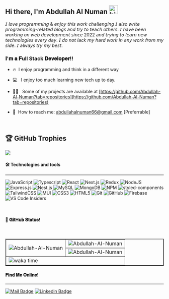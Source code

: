 ## Hi there, I'm Abdullah Al Numan <img src="https://user-images.githubusercontent.com/1303154/88677602-1635ba80-d120-11ea-84d8-d263ba5fc3c0.gif" width="28px" alt="hi">


𝘐 𝘭𝘰𝘷𝘦 𝘱𝘳𝘰𝘨𝘳𝘢𝘮𝘮𝘪𝘯𝘨 & 𝘦𝘯𝘫𝘰𝘺 𝘵𝘩𝘪𝘴 𝘸𝘰𝘳𝘬 𝘤𝘩𝘢𝘭𝘭𝘦𝘯𝘨𝘪𝘯𝘨 𝘐 𝘢𝘭𝘴𝘰 𝘸𝘳𝘪𝘵𝘦 𝘱𝘳𝘰𝘨𝘳𝘢𝘮𝘮𝘪𝘯𝘨-𝘳𝘦𝘭𝘢𝘵𝘦𝘥 𝘣𝘭𝘰𝘨𝘴 𝘢𝘯𝘥 𝘵𝘳𝘺 𝘵𝘰 𝘵𝘦𝘢𝘤𝘩 𝘰𝘵𝘩𝘦𝘳𝘴. 𝘐 𝘩𝘢𝘷𝘦 𝘣𝘦𝘦𝘯 𝘸𝘰𝘳𝘬𝘪𝘯𝘨 𝘰𝘯 𝘸𝘦𝘣  𝘥𝘦𝘷𝘦𝘭𝘰𝘱𝘮𝘦𝘯𝘵 𝘴𝘪𝘯𝘤𝘦 2022 𝘢𝘯𝘥 𝘵𝘳𝘺𝘪𝘯𝘨 𝘵𝘰 𝘭𝘦𝘢𝘳𝘯 𝘯𝘦𝘸 𝘵𝘦𝘤𝘩𝘯𝘰𝘭𝘰𝘨𝘪𝘦𝘴 𝘦𝘷𝘦𝘳𝘺 𝘥𝘢𝘺. 𝘐 𝘥𝘰 𝘯𝘰𝘵 𝘭𝘢𝘤𝘬 𝘮𝘺 𝘩𝘢𝘳𝘥 𝘸𝘰𝘳𝘬 𝘪𝘯 𝘢𝘯𝘺 𝘸𝘰𝘳𝘬 𝘧𝘳𝘰𝘮 𝘮𝘺 𝘴𝘪𝘥𝘦. 𝘐 𝘢𝘭𝘸𝘢𝘺𝘴 𝘵𝘳𝘺 𝘮𝘺 𝘣𝘦𝘴𝘵.

### 𝐈'𝐦 𝐚 𝐅ull Stack 𝐃𝐞𝐯𝐞𝐥𝐨𝐩𝐞𝐫!!


- :fire: &nbsp;I enjoy programming and think in a different way 
- :computer: &nbsp; I enjoy too much learning new tech up to day. 
- 👨‍💻  &nbsp; Some of my projects are available at [https://github.com/Abdullah-Al-Numan?tab=repositories](https://github.com/Abdullah-Al-Numan?tab=repositories)

- :e-mail: &nbsp;How to reach me: abdullahalnuman66@gmail.com [Preferrable]

<br />

## 🏆 GitHub Trophies
![](https://github-trophies.vercel.app/?username=Abdullah-Al-Numan&theme=radical&no-frame=false&no-bg=false&margin-w=4)

#### 🛠  Technologies and tools

---

<a name="learning-now"></a>

![JavaScript](https://img.shields.io/badge/javascript-%23323330.svg?style=for-the-badge&logo=javascript&logoColor=%23F7DF1E)
![Typescript](https://img.shields.io/badge/typescript-%23430098.svg?style=for-the-badge&logo=typescript&logoColor=white)
![React](https://img.shields.io/badge/react-%2320232a.svg?style=for-the-badge&logo=react&logoColor=%2361DAFB)
![Next.js](https://img.shields.io/badge/next.js-%23404d59.svg?style=for-the-badge&logo=next&logoColor=%2361DAFB)
![Redux](https://img.shields.io/badge/redux-%23593d88.svg?style=for-the-badge&logo=redux&logoColor=white)
![NodeJS](https://img.shields.io/badge/node.js-6DA55F?style=for-the-badge&logo=node.js&logoColor=white)
![Express.js](https://img.shields.io/badge/express.js-%23404d59.svg?style=for-the-badge&logo=express&logoColor=%2361DAFB)
![Nest.js](https://img.shields.io/badge/nestjs-%23404d59.svg?style=for-the-badge&logo=nestjs&logoColor=%2361DAFB)
![MySQL](https://img.shields.io/badge/mysql-%23404d59.svg?style=for-the-badge&logo=mysqle&logoColor=white)
![MongoDB](https://img.shields.io/badge/MongoDB-%234ea94b.svg?style=for-the-badge&logo=mongodb&logoColor=white)
![NPM](https://img.shields.io/badge/NPM-%23000000.svg?style=for-the-badge&logo=npm&logoColor=white)
![styled-components](https://img.shields.io/badge/styled-components.svg?style=for-the-badge&logo=styled-components&logoColor=white)
![TailwindCSS](https://img.shields.io/badge/tailwindcss-%2338B2AC.svg?style=for-the-badge&logo=tailwind-css&logoColor=white)
![MUI](https://img.shields.io/badge/MUI-%230081CB.svg?style=for-the-badge&logo=mui&logoColor=white)
![CSS3](https://img.shields.io/badge/css3-%231572B6.svg?style=for-the-badge&logo=css3&logoColor=white)
![HTML5](https://img.shields.io/badge/html5-%23E34F26.svg?style=for-the-badge&logo=html5&logoColor=white)
![Git](https://img.shields.io/badge/git-%23F05033.svg?style=for-the-badge&logo=git&logoColor=white)
![GitHub](https://img.shields.io/badge/github-%23121011.svg?style=for-the-badge&logo=github&logoColor=white)
![Firebase](https://img.shields.io/badge/firebase-%23039BE5.svg?style=for-the-badge&logo=firebase)
![VS Code Insiders](https://img.shields.io/badge/VS%20Code%20Insiders-35b393.svg?style=for-the-badge&logo=visual-studio-code&logoColor=white)

<a name="learning-next"></a>
<br />

#### :bookmark: 𝐆𝐢𝐭H𝐮𝐛 𝐒𝐭𝐚𝐭𝐮𝐬!
</br>
<table align="center" border="2">
  <tr>
    <td rowspan="2"><img align="center" src="https://github-readme-stats.vercel.app/api/top-langs/?username=Abdullah-Al-Numan&show_icons=true&count_private=true&locale=en&theme=radical&hide_border=true&layout=pie" alt="Abdullah-Al-Numan"/></td>
<td><img align="center" src="https://denvercoder1-github-readme-stats.vercel.app/api?username=Abdullah-Al-Numan&show_icons=true&count_private=true&locale=en&theme=radical&hide_border=true" alt="Abdullah-Al-Numan" /></td> 
  </tr>
 <tr>
    <td><img align="center" src="https://github-readme-streak-stats.herokuapp.com/?user=Abdullah-Al-Numan&count_private=true&theme=radical&hide_border=true" alt="Abdullah-Al-Numan"/></td>
 </tr>
  <tr>
    <td colspan="2"><img align="center" src="https://github-readme-stats.vercel.app/api/wakatime?username=numan\&layout=compact" alt="waka time"/></td>
  </tr>
</table>


#### 𝐅𝐢𝐧𝐝 𝐌𝐞 𝐎𝐧𝐥𝐢𝐧𝐞!
---

[![Mail Badge](https://img.shields.io/badge/Gmail-D14836?style=for-the-badge&logo=gmail&logoColor=white)](mailto:abdullahalnuman66@gmail.com)
[![Linkedin Badge](https://img.shields.io/badge/LinkedIn-0077B5?style=for-the-badge&logo=linkedin&logoColor=white)](https://www.linkedin.com/in/numan18/)
<br />
